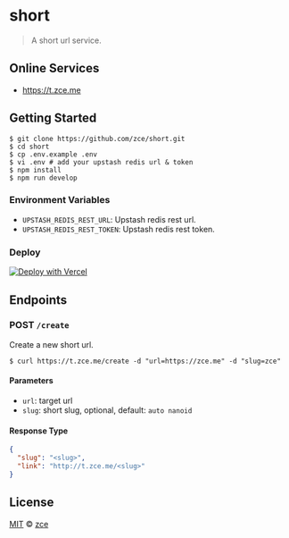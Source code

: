 # short

> A short url service.

## Online Services

- https://t.zce.me

## Getting Started

```shell
$ git clone https://github.com/zce/short.git
$ cd short
$ cp .env.example .env
$ vi .env # add your upstash redis url & token
$ npm install
$ npm run develop
```

### Environment Variables

- `UPSTASH_REDIS_REST_URL`: Upstash redis rest url.
- `UPSTASH_REDIS_REST_TOKEN`: Upstash redis rest token.

### Deploy

[![Deploy with Vercel](https://vercel.com/button)](https://vercel.com/new/git/external?repository-url=https%3A%2F%2Fgithub.com%2Fzce%2Fshort&env=GITHUB_OWNER,GITHUB_REPO,GITHUB_ISSUE_ID,GITHUB_TOKEN&demo-url=https%3A%2F%2Ft.zce.me)

## Endpoints

### POST `/create`

Create a new short url.

```shell
$ curl https://t.zce.me/create -d "url=https://zce.me" -d "slug=zce"
```

#### Parameters

- `url`: target url
- `slug`: short slug, optional, default: `auto nanoid`

#### Response Type

```json
{
  "slug": "<slug>",
  "link": "http://t.zce.me/<slug>"
}
```

## License

[MIT](LICENSE) &copy; [zce](https://zce.me)
